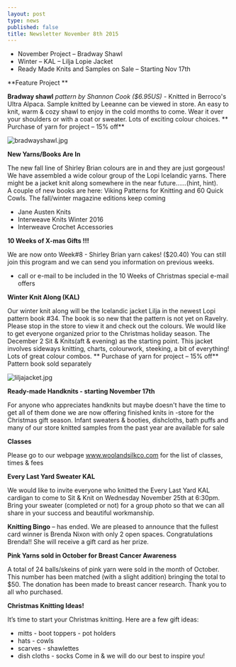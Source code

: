 ```yaml
---
layout: post
type: news
published: false
title: Newsletter November 8th 2015
---
```



- November Project – Bradway Shawl
- Winter – KAL – Lilja Lopie Jacket
- Ready Made Knits and Samples on Sale – Starting Nov 17th  

**Feature Project ** 

**Bradway shawl**  _pattern by Shannon Cook ($6.95US)_  - Knitted in Berroco's Ultra 
Alpaca. Sample knitted by Leeanne can be viewed in store.  An easy to knit, warm & 
cozy shawl to enjoy in the cold months to come. Wear it over your shoulders or with a 
coat or sweater. Lots of exciting colour choices. ** Purchase of yarn for project – 15% off** 

![bradwayshawl.jpg]({{site.baseurl}}/news/img/bradwayshawl.jpg)

**New Yarns/Books Are In**  

The new fall line of Shirley Brian colours are in and they are just gorgeous!  
We have assembled a wide colour group of the Lopi Icelandic yarns. There might be a jacket knit along somewhere in the near future......(hint, hint).  
A couple of new books are here: Viking Patterns for Knitting and 60 Quick Cowls.
The fall/winter magazine editions keep coming  
  - Jane Austen Knits
  - Interweave Knits Winter 2016
  - Interweave Crochet Accessories

**10 Weeks of X-mas Gifts !!!**  

We are now onto Week#8  - Shirley Brian yarn cakes! ($20.40)  You can still join this
program and we can send you information on previous weeks.
- call or e-mail to be included in the 10 Weeks of Christmas special e-mail offers 

**Winter Knit Along (KAL)**  

Our winter knit along will be the Icelandic jacket Lilja in the newest Lopi pattern book #34.
The book is so new that the pattern is not yet on Ravelry. Please stop in the store to view it
and check out the colours. We would like to get everyone organized prior to the Christmas holiday season. The December 2 Sit & Knits(aft & evening) as the starting point.  This jacket involves sideways knitting, charts, colourwork, steeking, a bit of everything! Lots of great colour combos.  ** Purchase of yarn for project – 15% off**  Pattern book sold separately

![liljajacket.jpg]({{site.baseurl}}/news/img/liljajacket.jpg)

**Ready-made Handknits - starting November 17th**  

For anyone who appreciates handknits but maybe doesn't have the time to get all of them done we are now offering finished knits in -store for the Christmas gift season.  Infant sweaters & booties, dishcloths, bath puffs and many of our store knitted samples from the past year are available for sale 

**Classes**  

Please go to our webpage www.woolandsilkco.com  for the list of classes, times & fees

**Every Last Yard Sweater KAL**  

We would like to invite everyone who knitted the Every Last Yard KAL cardigan to come to Sit & Knit on Wednesday November 25th at 6:30pm.  Bring your sweater (completed or not) for a group photo so that we can all share in your success and beautiful workmanship.

**Knitting Bingo** – has ended.  We are pleased to announce that the fullest card winner is Brenda Nixon with only 2 open spaces. Congratulations Brenda!!  She will receive a gift card as her prize.

**Pink Yarns sold in October for Breast Cancer Awareness**  

A total of 24 balls/skeins of pink yarn were sold in the month of October.  This number
has been matched (with a slight addition) bringing the total to $50. The donation has 
been made to breast cancer research.  Thank you to all who purchased.

**Christmas Knitting Ideas!**  

It’s time to start your Christmas knitting.  Here are a few gift ideas:
- mitts                     - boot toppers        - pot holders
- hats                       - cowls
- scarves                  - shawlettes
- dish cloths             - socks
Come in & we will do our best to inspire you!
